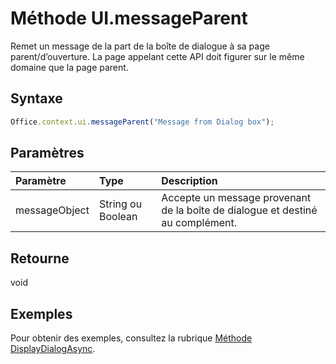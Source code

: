 # <a name="ui.messageparent-method"></a>Méthode UI.messageParent

Remet un message de la part de la boîte de dialogue à sa page parent/d’ouverture. La page appelant cette API doit figurer sur le même domaine que la page parent. 

## <a name="syntax"></a>Syntaxe

```js
Office.context.ui.messageParent("Message from Dialog box");
```

## <a name="parameters"></a>Paramètres
| Paramètre    | Type   |Description|
|:---------------|:--------|:----------|
|messageObject|String ou Boolean|Accepte un message provenant de la boîte de dialogue et destiné au complément.|

## <a name="returns"></a>Retourne
void

## <a name="examples"></a>Exemples
Pour obtenir des exemples, consultez la rubrique [Méthode DisplayDialogAsync](officeui.displaydialogasync.md).


